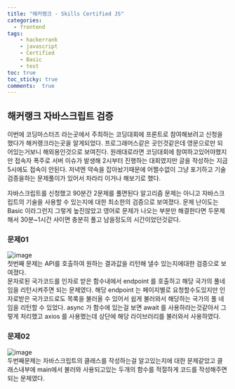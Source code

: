 ```yaml
---
title: "해커랭크 - Skills Certified JS"
categories: 
  - frontend
tags: 
    - hackerrank
    - javascript
    - Certified
    - Basic
    - test
toc: true
toc_sticky: true
comments:  true
---
```


## 해커랭크 자바스크립트 검증
이번에 코딩마스터즈 라는곳에서 주최하는 코딩대회에 프론트로 참여해보려고 신청을 했다가 해커랭크라는곳을 알게되었다. 프로그래머스같은 곳인것같은데 영문으로만 되어있는거보니 해외용인것으로 보여진다. 원래대로라면 코딩대회에 참여하고있어야했지만 접속자 폭주로 서버 이슈가 발생해 2시부터 진행하는 대회였지만 글을 작성하는 지금 5시에도 접속이 안된다. 저녁엔 약속을 잡아놨기때문에 어쩔수없이 그냥 포기하고 기술검증을하는 문제풀이가 있어서 차라리 이거나 해보기로 했다.
  
자바스크립트를 신청했고 90분간 2문제를 풀면된다 알고리즘 문제는 아니고 자바스크립트의 기술을 사용할 수 있는지에 대한 최소한의 검증으로 보여졌다. 문제 난이도는 Basic 이라그런지 그렇게 높진않았고 영어로 문제가 나오는 부분만 해결한다면 두문제해서 30분~1시간 사이면 충분히 풀고 남을정도의 시간이었던것같다.

### 문제01
![image](https://raw.githubusercontent.com/kangyongseok/kangyongseok.github.io/master/assets/images/hackerrank_test_js_01.png)  
첫번째 문제는 API를 호출하여 원하는 결과값을 리턴해 낼수 있는지에대한 검증으로 보여졌다.  
문자로된 국가코드를 인자로 받은 함수내에서 endpoint 를 호출하고 해당 국가의 풀네임을 리턴시켜주면 되는 문제였다. 해당 endpoint 는 페이지별로 요청할수도있지만 인자로받은 국가코드로도 목록을 불러올 수 있어서 쉽게 불러와서 해당하는 국가의 풀 네임을 리턴할 수 있었다. async 가 함수에 있는걸 보면 await 를 사용하라는것같아서 그렇게 처리했고 axios 를 사용했는데 상단에 해당 라이브러리를 불러와서 사용하였다.

### 문제02
![image](https://raw.githubusercontent.com/kangyongseok/kangyongseok.github.io/master/assets/images/hackerrank_test_js_02.png)  
두번째문제는 자바스크립트의 클래스를 작성하는걸 알고있는지에 대한 문제같았고 클래스내부에 main에서 불러와 사용되고있는 두개의 함수를 적절하게 코드를 작성해주면 되는 문제였다.  
  
